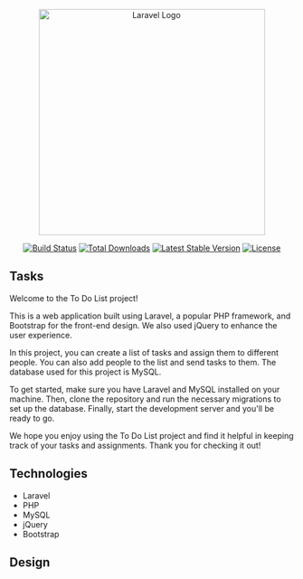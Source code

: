 <p align="center"><a href="https://laravel.com" target="_blank"><img src="https://raw.githubusercontent.com/laravel/art/master/logo-lockup/5%20SVG/2%20CMYK/1%20Full%20Color/laravel-logolockup-cmyk-red.svg" width="400" alt="Laravel Logo"></a></p>

<p align="center">
<a href="https://travis-ci.org/laravel/framework"><img src="https://travis-ci.org/laravel/framework.svg" alt="Build Status"></a>
<a href="https://packagist.org/packages/laravel/framework"><img src="https://img.shields.io/packagist/dt/laravel/framework" alt="Total Downloads"></a>
<a href="https://packagist.org/packages/laravel/framework"><img src="https://img.shields.io/packagist/v/laravel/framework" alt="Latest Stable Version"></a>
<a href="https://packagist.org/packages/laravel/framework"><img src="https://img.shields.io/packagist/l/laravel/framework" alt="License"></a>
</p>

## Tasks

Welcome to the To Do List project!

This is a web application built using Laravel, a popular PHP framework, and Bootstrap for the front-end design. We also used jQuery to enhance the user experience.

In this project, you can create a list of tasks and assign them to different people. You can also add people to the list and send tasks to them. The database used for this project is MySQL.

To get started, make sure you have Laravel and MySQL installed on your machine. Then, clone the repository and run the necessary migrations to set up the database. Finally, start the development server and you'll be ready to go.

We hope you enjoy using the To Do List project and find it helpful in keeping track of your tasks and assignments. Thank you for checking it out!

## Technologies

* Laravel
* PHP
* MySQL
* jQuery
* Bootstrap

## Design 
